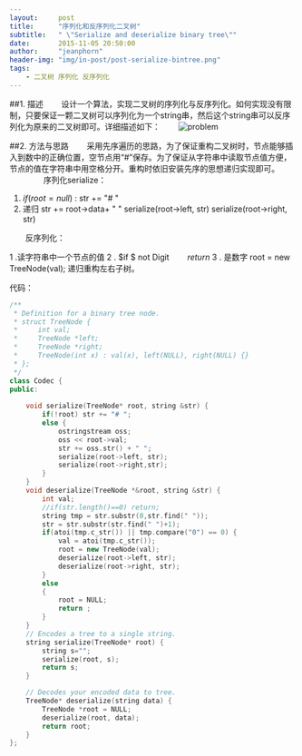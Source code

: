 ```yaml
---
layout:     post
title:      "序列化和反序列化二叉树"
subtitle:   " \"Serialize and deserialize binary tree\""
date:       2015-11-05 20:50:00
author:     "jeanphorn"
header-img: "img/in-post/post-serialize-bintree.png"
tags:
    - 二叉树 序列化 反序列化
---
```


##1. 描述
　　设计一个算法，实现二叉树的序列化与反序列化。如何实现没有限制，只要保证一颗二叉树可以序列化为一个string串，然后这个string串可以反序列化为原来的二叉树即可。详细描述如下：
　　![problem](http://img.blog.csdn.net/20151030105003302?watermark/2/text/aHR0cDovL2Jsb2cuY3Nkbi5uZXQv/font/5a6L5L2T/fontsize/400/fill/I0JBQkFCMA==/dissolve/70/gravity/SouthEast)

##2. 方法与思路
　　采用先序遍历的思路，为了保证重构二叉树时，节点能够插入到数中的正确位置，空节点用“#”保存。为了保证从字符串中读取节点值方便，节点的值在字符串中用空格分开。重构时依旧安装先序的思想递归实现即可。
　　
　　序列化serialize：
　　

 1. $if (root = null)$ : str += "# "
 2. 递归
	 str += root->data+ " "
	 serialize(root->left, str)
	 serialize(root->right, str)

　　反序列化：

 1 .读字符串中一个节点的值
 2 . $if $ not Digit
	    　　$return$
3 . 是数字
	root = new TreeNode(val);
   递归重构左右子树。

代码：

```c++
/**
 * Definition for a binary tree node.
 * struct TreeNode {
 *     int val;
 *     TreeNode *left;
 *     TreeNode *right;
 *     TreeNode(int x) : val(x), left(NULL), right(NULL) {}
 * };
 */
class Codec {
public:
    
    void serialize(TreeNode* root, string &str) {
        if(!root) str += "# ";
        else {
            ostringstream oss;
            oss << root->val;
            str += oss.str() + " ";
            serialize(root->left, str);
            serialize(root->right,str);
        }   
    }   
    void deserialize(TreeNode *&root, string &str) {
        int val;
        //if(str.length()==0) return;
        string tmp = str.substr(0,str.find(" ")); 
        str = str.substr(str.find(" ")+1);
        if(atoi(tmp.c_str()) || tmp.compare("0") == 0) {
            val = atoi(tmp.c_str());
            root = new TreeNode(val); 
            deserialize(root->left, str);
            deserialize(root->right, str);
        }   
        else
        {   
            root = NULL;
            return ;
        }   
    }   
    // Encodes a tree to a single string.
    string serialize(TreeNode* root) {
        string s="";
        serialize(root, s); 
        return s;
    }   

    // Decodes your encoded data to tree.
    TreeNode* deserialize(string data) {
        TreeNode *root = NULL;
        deserialize(root, data);
        return root;
    }   
};
```

